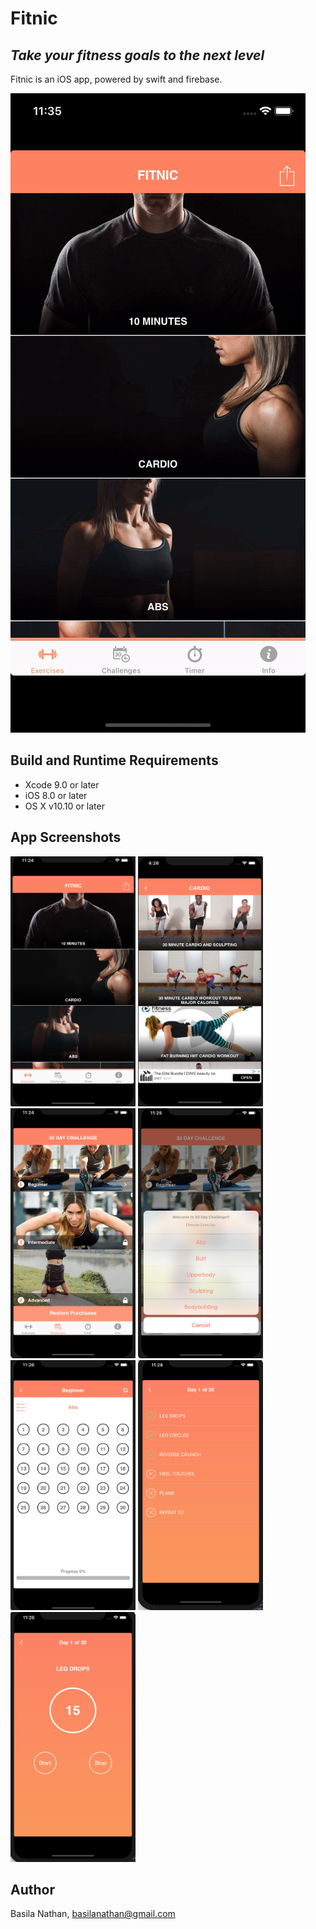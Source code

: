 # Fitnic
## _Take your fitness goals to the next level_

Fitnic is an iOS app, powered by swift and firebase.

![](fitnic-challenge.gif)

## Build and Runtime Requirements
+ Xcode 9.0 or later
+ iOS 8.0 or later
+ OS X v10.10 or later

## App Screenshots

<p float="left">

  <img src="https://github.com/basilanathan/FitNic/blob/master/Screenshots/Intro.png" width="200" height="400">
  <img src="https://github.com/basilanathan/FitNic/blob/master/Screenshots/Cardio.png" width="200" height="400">
  <img src="https://github.com/basilanathan/FitNic/blob/master/Screenshots/Challenge.png" width="200" height="400">
  <img src="https://github.com/basilanathan/FitNic/blob/master/Screenshots/ChooseChallenge.png" width="200" height="400">
  <img src="https://github.com/basilanathan/FitNic/blob/master/Screenshots/Calendar.png" width="200" height="400">
  <img src="https://github.com/basilanathan/FitNic/blob/master/Screenshots/List.png" width="200" height="400">
  <img src="https://github.com/basilanathan/FitNic/blob/master/Screenshots/Timer.png" width="200" height="400">

</p>

<!-- ![](https://github.com/basilanathan/FitNic/blob/master/Screenshots/Intro.png)
![](https://github.com/basilanathan/FitNic/blob/master/Screenshots/Cardio.png)
![](https://github.com/basilanathan/FitNic/blob/master/Screenshots/Challenge.png)
![](https://github.com/basilanathan/FitNic/blob/master/Screenshots/ChooseChallenge.png)
![](https://github.com/basilanathan/FitNic/blob/master/Screenshots/Calendar.png)
![](https://github.com/basilanathan/FitNic/blob/master/Screenshots/List.png)
![](https://github.com/basilanathan/FitNic/blob/master/Screenshots/Timer.png) -->

## Author

Basila Nathan, basilanathan@gmail.com

